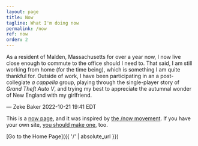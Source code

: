 ```yaml
---
layout: page
title: Now
tagline: What I'm doing now
permalink: /now
ref: now
order: 2
---
```


As a resident of Malden, Massachusetts for over a year now, I now live close enough to commute to the office should I need to. That said, I am still working from home (for the time being), which is something I am quite thankful for. Outside of work, I have been participating in an a post-collegiate *a cappella* group, playing through the single-player story of *Grand Theft Auto V*, and trying my best to appreciate the autumnal wonder of New England with my girlfriend.

— Zeke Baker
2022-10-21 19:41 EDT

This is a [now page](https://nownownow.com/about), and it was inspired by [the /now movement](https://sivers.org/nowff). If you have your own site, [you should make one](https://nownownow.com/about), too.

[Go to the Home Page]({{ '/' | absolute_url }})
